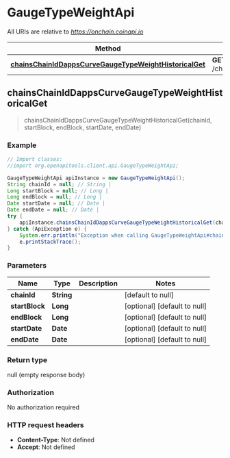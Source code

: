# GaugeTypeWeightApi

All URIs are relative to *https://onchain.coinapi.io*

Method | HTTP request | Description
------------- | ------------- | -------------
[**chainsChainIdDappsCurveGaugeTypeWeightHistoricalGet**](GaugeTypeWeightApi.md#chainsChainIdDappsCurveGaugeTypeWeightHistoricalGet) | **GET** /chains/{chain_id}/dapps/curve/gaugeTypeWeight/historical | 



## chainsChainIdDappsCurveGaugeTypeWeightHistoricalGet

> chainsChainIdDappsCurveGaugeTypeWeightHistoricalGet(chainId, startBlock, endBlock, startDate, endDate)



### Example

```java
// Import classes:
//import org.openapitools.client.api.GaugeTypeWeightApi;

GaugeTypeWeightApi apiInstance = new GaugeTypeWeightApi();
String chainId = null; // String | 
Long startBlock = null; // Long | 
Long endBlock = null; // Long | 
Date startDate = null; // Date | 
Date endDate = null; // Date | 
try {
    apiInstance.chainsChainIdDappsCurveGaugeTypeWeightHistoricalGet(chainId, startBlock, endBlock, startDate, endDate);
} catch (ApiException e) {
    System.err.println("Exception when calling GaugeTypeWeightApi#chainsChainIdDappsCurveGaugeTypeWeightHistoricalGet");
    e.printStackTrace();
}
```

### Parameters


Name | Type | Description  | Notes
------------- | ------------- | ------------- | -------------
 **chainId** | **String**|  | [default to null]
 **startBlock** | **Long**|  | [optional] [default to null]
 **endBlock** | **Long**|  | [optional] [default to null]
 **startDate** | **Date**|  | [optional] [default to null]
 **endDate** | **Date**|  | [optional] [default to null]

### Return type

null (empty response body)

### Authorization

No authorization required

### HTTP request headers

- **Content-Type**: Not defined
- **Accept**: Not defined

